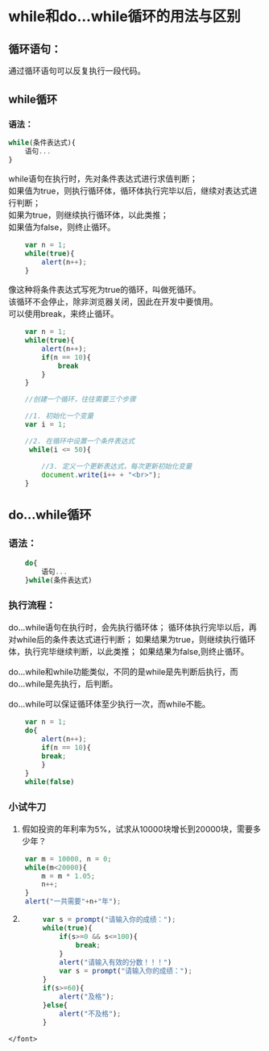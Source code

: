 # while和do...while循环的用法与区别
## 循环语句：
<font size= 3>
通过循环语句可以反复执行一段代码。  
</font>

## while循环
### 语法：

<font size=3>

```javascript
while(条件表达式){  
    语句...  
} 
``` 
while语句在执行时，先对条件表达式进行求值判断；  
如果值为true，则执行循环体，循环体执行完毕以后，继续对表达式进行判断；  
如果为true，则继续执行循环体，以此类推；  
如果值为false，则终止循环。 
```javascript
    var n = 1;
    while(true){
        alert(n++);
    }
```
像这种将条件表达式写死为true的循环，叫做死循环。  
该循环不会停止，除非浏览器关闭，因此在开发中要慎用。  
可以使用break，来终止循环。  
```javascript
    var n = 1;
    while(true){
        alert(n++);
        if(n == 10){
            break
        }
    }
```
```javascript
    //创建一个循环，往往需要三个步骤

    //1. 初始化一个变量
    var i = 1;

    //2. 在循环中设置一个条件表达式
     while(i <= 50){

        //3. 定义一个更新表达式，每次更新初始化变量
        document.write(i++ + "<br>");
    }
```
## do...while循环
### 语法：

<font size=3>

```javascript
    do{
        语句...
    }while(条件表达式)
```
### 执行流程：
do...while语句在执行时，会先执行循环体；
循环体执行完毕以后，再对while后的条件表达式进行判断；
如果结果为true，则继续执行循环体，执行完毕继续判断，以此类推；
如果结果为false,则终止循环。  

do...while和while功能类似，不同的是while是先判断后执行，而do...while是先执行，后判断。  

do...while可以保证循环体至少执行一次，而while不能。

```javascript
    var n = 1;
    do{
        alert(n++);
        if(n == 10){
        break;
        }
    }
    while(false)
```

### 小试牛刀
1. 假如投资的年利率为5%，试求从10000块增长到20000块，需要多少年？
```javascript
    var m = 10000, n = 0;
    while(m<20000){
        m = m * 1.05;
        n++;
    }
    alert("一共需要"+n+"年");
```
2. ```javascript
        var s = prompt("请输入你的成绩：");
        while(true){
            if(s>=0 && s<=100){
                break;
            }  
            alert("请输入有效的分数！！！")
            var s = prompt("请输入你的成绩：");      
        }
        if(s>=60){
            alert("及格");
        }else{
            alert("不及格");
        }
```
</font>

